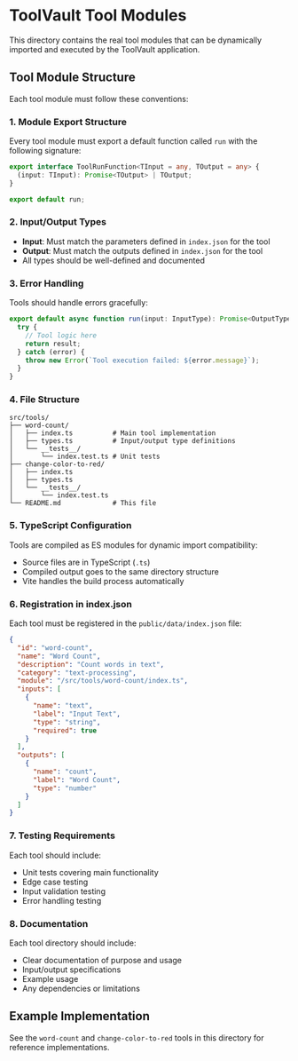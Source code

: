 # ToolVault Tool Modules

This directory contains the real tool modules that can be dynamically imported and executed by the ToolVault application.

## Tool Module Structure

Each tool module must follow these conventions:

### 1. Module Export Structure

Every tool module must export a default function called `run` with the following signature:

```typescript
export interface ToolRunFunction<TInput = any, TOutput = any> {
  (input: TInput): Promise<TOutput> | TOutput;
}

export default run;
```

### 2. Input/Output Types

- **Input**: Must match the parameters defined in `index.json` for the tool
- **Output**: Must match the outputs defined in `index.json` for the tool
- All types should be well-defined and documented

### 3. Error Handling

Tools should handle errors gracefully:

```typescript
export default async function run(input: InputType): Promise<OutputType> {
  try {
    // Tool logic here
    return result;
  } catch (error) {
    throw new Error(`Tool execution failed: ${error.message}`);
  }
}
```

### 4. File Structure

```
src/tools/
├── word-count/
│   ├── index.ts          # Main tool implementation
│   ├── types.ts          # Input/output type definitions
│   └── __tests__/
│       └── index.test.ts # Unit tests
├── change-color-to-red/
│   ├── index.ts
│   ├── types.ts
│   └── __tests__/
│       └── index.test.ts
└── README.md             # This file
```

### 5. TypeScript Configuration

Tools are compiled as ES modules for dynamic import compatibility:

- Source files are in TypeScript (`.ts`)
- Compiled output goes to the same directory structure
- Vite handles the build process automatically

### 6. Registration in index.json

Each tool must be registered in the `public/data/index.json` file:

```json
{
  "id": "word-count",
  "name": "Word Count",
  "description": "Count words in text",
  "category": "text-processing",
  "module": "/src/tools/word-count/index.ts",
  "inputs": [
    {
      "name": "text",
      "label": "Input Text",
      "type": "string",
      "required": true
    }
  ],
  "outputs": [
    {
      "name": "count",
      "label": "Word Count",
      "type": "number"
    }
  ]
}
```

### 7. Testing Requirements

Each tool should include:

- Unit tests covering main functionality
- Edge case testing
- Input validation testing
- Error handling testing

### 8. Documentation

Each tool directory should include:

- Clear documentation of purpose and usage
- Input/output specifications
- Example usage
- Any dependencies or limitations

## Example Implementation

See the `word-count` and `change-color-to-red` tools in this directory for reference implementations.
